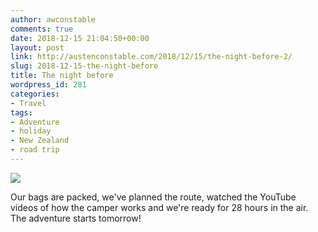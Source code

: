 ```yaml
---
author: awconstable
comments: true
date: 2018-12-15 21:04:50+00:00
layout: post
link: http://austenconstable.com/2018/12/15/the-night-before-2/
slug: 2018-12-15-the-night-before
title: The night before
wordpress_id: 281
categories:
- Travel
tags:
- Adventure
- holiday
- New Zealand
- road trip
---
```


![](../../../images/2018/12/img_2150.jpg)

Our bags are packed, we've planned the route, watched the YouTube videos of how the camper works and we're ready for 28 hours in the air. The adventure starts tomorrow!
